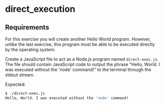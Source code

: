# direct_execution

## Requirements

For this exercise you will create another Hello World program. However, unlike
the last exercise, this program must be able to be executed directly by the
operating system.

Create a JavaScript file to act as a Node.js program named `direct-exec.js`. The file
should contain JavaScript code to output the phrase "Hello, World. I was executed without the 'node' command!" to the terminal through the stdout stream.  

Expected:

```bash
$ ./direct-exec.js
Hello, World. I was executed without the 'node' command!
```
